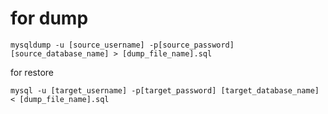 # for dump
```
mysqldump -u [source_username] -p[source_password] [source_database_name] > [dump_file_name].sql
```

for restore
```
mysql -u [target_username] -p[target_password] [target_database_name] < [dump_file_name].sql
```
